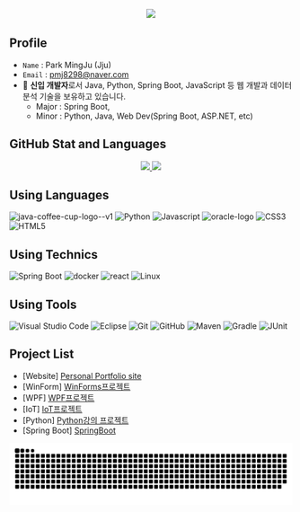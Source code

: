 <p align='center'>
  <a href="https://github.com/pmj8298">
    <img src="https://capsule-render.vercel.app/api?type=venom&height=300&color=gradient&text=Jju's%20Reposiroty&fontColor=777&animation=twinkling&fontAlignY=49&descAlign=51&descAlignY=82&section=header&desc=Welcome!!"/>
  </a>
</p>

## Profile
- `Name` : Park MingJu (Jju)
- `Email` : pmj8298@naver.com
- 🔭 **신입 개발자**로서 Java, Python, Spring Boot, JavaScript 등 웹 개발과 데이터 분석 기술을 보유하고 있습니다.
  - Major : Spring Boot, 
  - Minor : Python, Java, Web Dev(Spring Boot, ASP.NET, etc)
 
## GitHub Stat and Languages
<!-- username은 본인걸로 -->
<p align='center'>
  <a href="https://github.com/pmj8298">
    <img src="https://github-readme-stats.vercel.app/api?username=pmj8298&theme=tokyonight&show_icons=true"/>
    <img src="https://github-readme-stats.vercel.app/api/top-langs/?username=pmj8298&theme=tokyonight&layout=compact"/>
  </a>
</p>

## Using Languages
<p align='left'>
    <img width="40" height="40" src="https://img.icons8.com/color/40/java-coffee-cup-logo--v1.png" alt="java-coffee-cup-logo--v1"/>
    <img height="40" src="https://img.icons8.com/?size=100&id=l75OEUJkPAk4&format=png&color=000000" title="Python">
    <img height="40" src="https://img.icons8.com/?size=100&id=108784&format=png&color=000000" title="Javascript">
    <img width="40" height="40" src="https://img.icons8.com/nolan/64/oracle-logo.png" alt="oracle-logo" title="Oracle">
<img src="https://img.icons8.com/color/40/css3.png" title="CSS3" />
<img src="https://img.icons8.com/color/40/html-5--v1.png" title="HTML5" />

</p>

## Using Technics
<p align='left'>
  <img height="40" src="https://img.icons8.com/?size=100&id=90519&format=png&color=000000" title="Spring Boot">  
  <img width="40" height="40" src="https://img.icons8.com/fluency/48/docker.png" alt="docker" title="Docker">
  <img width="40" height="40" src="https://img.icons8.com/office/40/react.png" alt="react"/>
  <img src="https://img.icons8.com/color/40/linux.png" title="Linux" />
</p>

## Using Tools
<p align='left'>
  <img height="40" src="https://img.icons8.com/?size=100&id=9OGIyU8hrxW5&format=png&color=000000" title="Visual Studio Code">
  <img src="https://img.icons8.com/ios-filled/50/000000/eclipse.png" title="Eclipse" />
<img src="https://img.icons8.com/color/48/git.png" title="Git" />
<img src="https://img.icons8.com/ios-filled/50/github.png" title="GitHub" />
<img src="https://img.icons8.com/color/48/maven.png" title="Maven" />
<img src="https://img.icons8.com/color/48/gradle.png" title="Gradle" />
<img src="https://img.icons8.com/color/48/junit.png" title="JUnit" />
</p>

<!--
## 기술명세
| 기술분류 | 설명 |
|:---:|:---:|
|VSCode | VisualStudio Code 툴 사용법 습득|
|Python | 빅데이터분석, 머신러닝, OpenCV|
-->

## Project List
- [Website] [Personal Portfolio site](https://hugoMGSung.github.io)
- [WinForm] [WinForms프로젝트](https://github.com/hugoMGSung/works-need-it-csharp/tree/main/miniprojects/ITS_CCTV_App)
- [WPF] [WPF프로젝트](https://github.com/hugoMGSung/works-need-it-cshap/tree/main/studyWpf/portfolio)
- [IoT] [IoT프로젝트](https://github.com/hugoMGSung/works-need-it-IoT/tree/main/energy_management_system)
- [Python] [Python강의 프로젝트](https://github.com/hugoMGSung/iot-python-2025)
- [Spring Boot] [SpringBoot](https://github.com/hugoMGSung/basic-python-2024)

<img src="https://raw.githubusercontent.com/Platane/snk/output/github-contribution-grid-snake.svg" />
